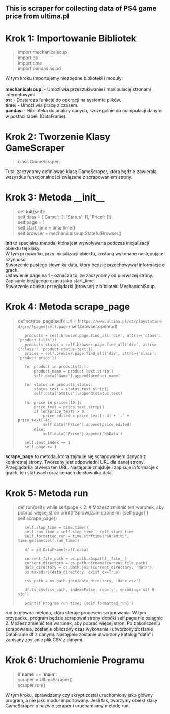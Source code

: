 ## This is scraper for collecting data of PS4 game price from ultima.pl

<h1>Krok 1: Importowanie Bibliotek</h1>

>    import mechanicalsoup<br>
>    import os<br>
>    import time<br>
>    import pandas as pd

W tym kroku importujemy niezbędne biblioteki i moduły:<br><br>
<b>mechanicalsoup:</b> - Umożliwia przeszukiwanie i manipulację stronami internetowymi.<br>
<b>os:</b> - Dostarcza funkcje do operacji na systemie plików.<br>
<b>time:</b> - Umożliwia pracę z czasem.<br>
<b>pandas:</b> - Biblioteka do analizy danych, szczególnie do manipulacji danymi w postaci tabeli (DataFrame).<br>

<h1>Krok 2: Tworzenie Klasy GameScraper</h1>

>    class GameScraper:

Tutaj zaczynamy definiować klasę GameScraper, która będzie zawierała wszystkie funkcjonalności związane z scrapowaniem strony.

<h1>Krok 3: Metoda __init__</h1>

>    def __init__(self):<br>
>        self.data = {'Game': [], 'Status': [], 'Price': []}<br>
>        self.page = 1<br>
>        self.start_time = time.time()<br>
>        self.browser = mechanicalsoup.StatefulBrowser()<br>

<b>__init__ </b>to specjalna metoda, która jest wywoływana podczas inicjalizacji obiektu tej klasy.<br>
W tym przypadku, przy inicjalizacji obiektu, zostaną wykonane następujące czynności:<br>
Stworzenie pustego słownika data, który będzie przechowywał informacje o grach.<br>
Ustawienie page na 1 - oznacza to, że zaczynamy od pierwszej strony.<br>
Zapisanie bieżącego czasu jako start_time.<br>
Stworzenie obiektu przeglądarki (browser) z biblioteki MechanicalSoup.<br>


<h1>Krok 4: Metoda scrape_page</h1>

>    def scrape_page(self):
>        url = f`https://www.ultima.pl/ct/playstation-4/gry/?page={self.page}`
>        self.browser.open(url)
>
>        products = self.browser.page.find_all('div', attrs={'class': 'product-title'})
>        products_status = self.browser.page.find_all('div', attrs={'class': 'product-status-text'})
>        prices = self.browser.page.find_all('div', attrs={'class': 'product-price'})
>
>        for product in products[3:]:
>            product_name = product.text.strip()
>            self.data['Game'].append(product_name)
>
>        for status in products_status:
>            status_text = status.text.strip()
>            self.data['Status'].append(status_text)
>
>        for price in prices[10:]:
>            price_text = price.text.strip()
>            if len(price_text) > 0:
>                price_edited = price_text[:-4] + '.' + price_text[-4:]
>                self.data['Price'].append(price_edited)
>            else:
>                self.data['Price'].append('NoData')
>
>        self.last_index += 1
>        self.page += 1

<b>scrape_page</b> to metoda, która zajmuje się scrapowaniem danych z konkretnej strony.
Tworzony jest odpowiedni URL dla danej strony.
Przeglądarka otwiera ten URL.
Następnie znajduje i zapisuje informacje o grach, ich statusach oraz cenach do słownika data.


<h1>Krok 5: Metoda run</h1>

>    def run(self):
>        while self.page < 2:  # Możesz zmienić ten warunek, aby pobrać więcej stron
>            print(f'Sprawdzam strone nr: {self.page}')
>            self.scrape_page()
>
>        self.stop_time = time.time()
>        self.run_time = self.stop_time - self.start_time
>        self.formatted_run = time.strftime("%H:%M:%S", time.gmtime(self.run_time))
>
>        df = pd.DataFrame(self.data)
>
>        current_file_path = os.path.abspath(__file__)
>        current_directory = os.path.dirname(current_file_path)
>        data_directory = os.path.join(current_directory, 'data')
>        os.makedirs(data_directory, exist_ok=True)
>
>        csv_path = os.path.join(data_directory, 'dane.csv')
>
>        df.to_csv(csv_path, index=False, sep=';', encoding='utf-8-sig')
>
>        print(f'Program run time: {self.formatted_run}')

run to główna metoda, która steruje procesem scrapowania.
W tym przypadku, program będzie scrapował strony dopóki self.page nie osiągnie 2. Możesz zmienić ten warunek, aby pobrać więcej stron.
Po zakończeniu scrapowania, zostanie obliczony czas wykonania i utworzony zostanie DataFrame df z danymi.
Następnie zostanie utworzony katalog "data" i zapisany zostanie plik CSV z danymi.

<h1>Krok 6: Uruchomienie Programu</h1>

>   if __name__ == '__main__':<br>
>    scraper = UltimaScraper()<br>
>    scraper.run()<br>

W tym kroku, sprawdzamy czy skrypt został uruchomiony jako główny program, a nie jako moduł importowany.
Jeśli tak, tworzymy obiekt klasy GameScraper o nazwie scraper i uruchamiamy metodę run.